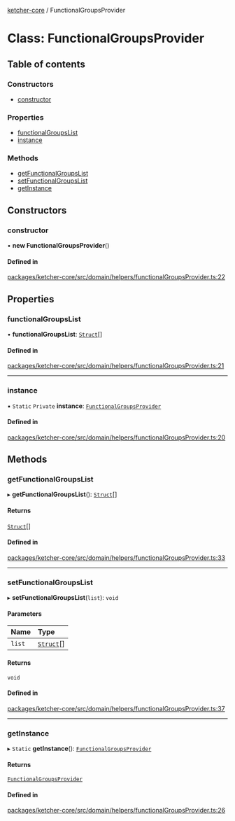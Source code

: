 [ketcher-core](../README.md) / FunctionalGroupsProvider

# Class: FunctionalGroupsProvider

## Table of contents

### Constructors

- [constructor](FunctionalGroupsProvider.md#constructor)

### Properties

- [functionalGroupsList](FunctionalGroupsProvider.md#functionalgroupslist)
- [instance](FunctionalGroupsProvider.md#instance)

### Methods

- [getFunctionalGroupsList](FunctionalGroupsProvider.md#getfunctionalgroupslist)
- [setFunctionalGroupsList](FunctionalGroupsProvider.md#setfunctionalgroupslist)
- [getInstance](FunctionalGroupsProvider.md#getinstance)

## Constructors

### constructor

• **new FunctionalGroupsProvider**()

#### Defined in

[packages/ketcher-core/src/domain/helpers/functionalGroupsProvider.ts:22](https://github.com/epam/ketcher/blob/bf065756/packages/ketcher-core/src/domain/helpers/functionalGroupsProvider.ts#L22)

## Properties

### functionalGroupsList

• **functionalGroupsList**: [`Struct`](Struct.md)[]

#### Defined in

[packages/ketcher-core/src/domain/helpers/functionalGroupsProvider.ts:21](https://github.com/epam/ketcher/blob/bf065756/packages/ketcher-core/src/domain/helpers/functionalGroupsProvider.ts#L21)

___

### instance

▪ `Static` `Private` **instance**: [`FunctionalGroupsProvider`](FunctionalGroupsProvider.md)

#### Defined in

[packages/ketcher-core/src/domain/helpers/functionalGroupsProvider.ts:20](https://github.com/epam/ketcher/blob/bf065756/packages/ketcher-core/src/domain/helpers/functionalGroupsProvider.ts#L20)

## Methods

### getFunctionalGroupsList

▸ **getFunctionalGroupsList**(): [`Struct`](Struct.md)[]

#### Returns

[`Struct`](Struct.md)[]

#### Defined in

[packages/ketcher-core/src/domain/helpers/functionalGroupsProvider.ts:33](https://github.com/epam/ketcher/blob/bf065756/packages/ketcher-core/src/domain/helpers/functionalGroupsProvider.ts#L33)

___

### setFunctionalGroupsList

▸ **setFunctionalGroupsList**(`list`): `void`

#### Parameters

| Name | Type |
| :------ | :------ |
| `list` | [`Struct`](Struct.md)[] |

#### Returns

`void`

#### Defined in

[packages/ketcher-core/src/domain/helpers/functionalGroupsProvider.ts:37](https://github.com/epam/ketcher/blob/bf065756/packages/ketcher-core/src/domain/helpers/functionalGroupsProvider.ts#L37)

___

### getInstance

▸ `Static` **getInstance**(): [`FunctionalGroupsProvider`](FunctionalGroupsProvider.md)

#### Returns

[`FunctionalGroupsProvider`](FunctionalGroupsProvider.md)

#### Defined in

[packages/ketcher-core/src/domain/helpers/functionalGroupsProvider.ts:26](https://github.com/epam/ketcher/blob/bf065756/packages/ketcher-core/src/domain/helpers/functionalGroupsProvider.ts#L26)
